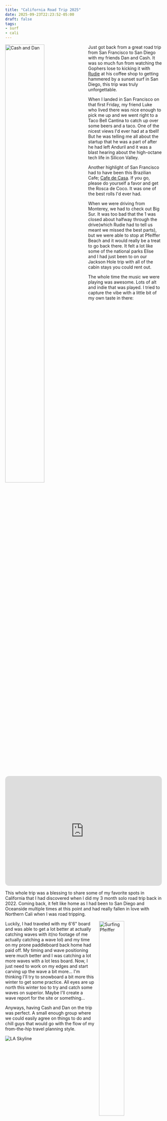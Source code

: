 ```yaml
---
title: "California Road Trip 2025"
date: 2025-09-23T22:23:52-05:00
draft: false
tags:
- surf
- cali
---
```


<!-- markdownlint-disable MD033 MD013 -->
<img src="/image/cash-and-dan.JPG" alt="Cash and Dan"
    style="float:left;margin-right:3%;margin-bottom:1%;width:50%;height:60%;">

Just got back from a great road trip from San Francisco to San Diego with my
friends Dan and Cash. It was so much fun from watching the Gophers lose to
kicking it with [Rudie][] at his coffee shop to getting hammered by a sunset
surf in San Diego, this trip was truly unforgettable.

When I landed in San Francisco on that first Friday, my friend Luke who lived
there was nice enough to pick me up and we went right to a Taco Bell Cantina to
catch up over some beers and a taco. One of the nicest views I'd ever had at a
tbell! But he was telling me all about the startup that he was a part of after
he had left Anduril and it was a blast hearing about the high-octane tech life
in Silicon Valley.

Another highlight of San Francisco had to have been this Brazilian Cafe; [Cafe
de Casa][]. If you go, please do yourself a favor and get the Rosca de Coco. It
was one of the best rolls I'd ever had.

When we were driving from Monterey, we had to check out Big Sur. It was too bad
that the 1 was closed about halfway through the drive(which Rudie had to tell us
meant we missed the best parts), but we were able to stop at Pfeiffer Beach and
it would really be a treat to go back there. It felt a lot like some of the
national parks Elise and I had just been to on our Jackson Hole trip with all of
the cabin stays you could rent out.

The whole time the music we were playing was awesome. Lots of alt and indie that
was played. I tried to capture the vibe with a little bit of my own taste in
there:

<iframe data-testid="embed-iframe" style="border-radius:12px" src="https://open.spotify.com/embed/playlist/5nhVsvxYxIaKkNDIdSmhvJ?utm_source=generator" width="100%" height="352" frameBorder="0" allowfullscreen="" allow="autoplay; clipboard-write; encrypted-media; fullscreen; picture-in-picture" loading="lazy"></iframe>

This whole trip was a blessing to share some of my favorite spots in California
that I had discovered when I did my 3 month solo road trip back in 2022. Coming
back, it felt like home as I had been to San Diego and Oceanside multiple times
at this point and had really fallen in love with Northern Cali when I was road
tripping.

<img src="/image/surfing-pfeiffer.gif" alt="Surfing Pfeiffer"
    style="float:right;margin-left:3%;margin-bottom:1%;width:40%;height:40%;">

Luckily, I had traveled with my 6'6" board and was able to get a lot better at
actually catching waves with it(no footage of me actually catching a wave lol)
and my time on my prone paddleboard back home had paid off. My timing and wave
positioning were much better and I was catching a lot more waves with a lot less
board. Now, I just need to work on my edges and start carving up the wave a bit
more... I'm thinking I'll try to snowboard a bit more this winter to get some
practice. All eyes are up north this winter too to try and catch some waves on
superior. Maybe I'll create a wave report for the site or something...

Anyways, having Cash and Dan on the trip was perfect. A small enough group where
we could easily agree on things to do and chill guys that would go with the flow
of my from-the-hip travel planning style.

<img src="/image/la-skyline.JPG" alt="LA Skyline">

[Cafe de Casa]: https://www.cafedecasa.com/
[Rudie]: https://www.instagram.com/rudiesrockespresso/
